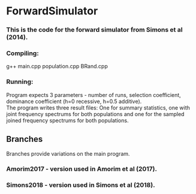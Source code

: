 # ForwardSimulator
### This is the code for the forward simulator from Simons et al (2014).
### Compiling: 
g++ main.cpp population.cpp BRand.cpp
### Running:
Program expects 3 parameters - number of runs, selection coefficient, dominance coefficient (h=0 recessive, h=0.5 additive).  
The program writes three result files: One for summary statistics, one with joint frequency spectrums for both populations and one for the sampled joined frequency spectrums for both populations.  

## Branches
Branches provide variations on the main program.
### Amorim2017 - version used in Amorim et al (2017). 
### Simons2018 - version used in Simons et al (2018). 

